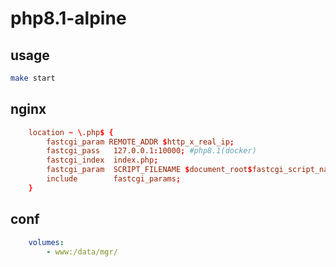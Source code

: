 # php8.1-alpine

## usage

```bash
make start
```

## nginx

```conf
	location ~ \.php$ {
		fastcgi_param REMOTE_ADDR $http_x_real_ip;
		fastcgi_pass   127.0.0.1:10000; #php8.1(docker)
		fastcgi_index  index.php;
		fastcgi_param  SCRIPT_FILENAME $document_root$fastcgi_script_name;
		include        fastcgi_params;
	}
```

## conf

```yaml
    volumes:
        - www:/data/mgr/
```
